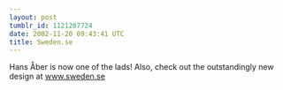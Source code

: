 ```yaml
---
layout: post
tumblr_id: 1121207724  
date: 2002-11-20 09:43:41 UTC
title: Sweden.se
---
```


Hans Åber is now one of the lads! Also, check out the outstandingly new design at <a href="http://www.sweden.se" target="_blank">www.sweden.se</a>
